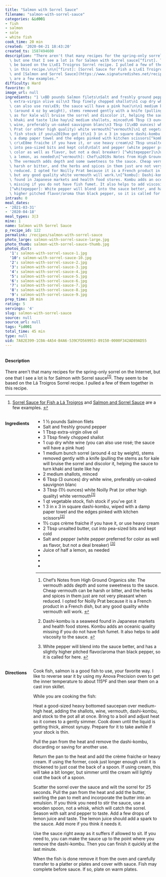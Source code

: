 ```yaml
---
title: "Salmon with Sorrel Sauce"
filename: "salmon-with-sorrel-sauce"
categories: &id001
- fish
- salmon
- sole
- white fish
cook_time: 20 min
created: '2020-04-21 18:43:20'
created_ts: 1587494600
description: "There aren't that many recipes for the spring-only sorrel on the Internet,\
  \ but one that I see a lot is for Salmon with Sorrel sauce[^first]. They seem to\
  \ be based on the L\xE1 Troigros Sorrel recipe. I pulled a few of them together\
  \ in this recipe.\n\n[^first]: [Sorrel Sauce for Fish a L\xE1 Troigros](https://www.highgroundorganics.com/recipes/sorrel-sauce-for-fish-a-la-troigros/)\
  \ and [Salmon and Sorrel Sauce](https://www.signaturedishes.net/recipes/salmon-sorrel-sauce.html)\
  \ are a few examples."
difficulty: Hard
favorite: 0
image_url: null
ingredients: "1 \xBD pounds Salmon filets\nSalt and freshly ground pepper\n1 Tbsp\
  \ extra-virgin olive oil\n3 Tbsp finely chopped shallot\n1 cup dry white wine (you\
  \ can also use ros\xE9; the sauce will have a pink hue)\n\n1 medium bunch sorrel\
  \ (around 4 oz by weight), stems removed gently with a knife (pulling the stems\
  \ as for kale will bruise the sorrel and discolor it, helping the sauce to turn\
  \ khaki and taste like hay\n2 medium shallots, minced\n6 Tbsp (3 ounces) dry white\
  \ wine, preferably un-oaked sauvignon blanc\n3 Tbsp (1\xBD ounces) white Noilly\
  \ Prat (or other high quality) white vermouth[^vermouth]\n1 qt vegetable stock,\
  \ fish stock if you\u2019ve got it\n1 3 in x 3 in square dashi-kombu, wiped with\
  \ a damp paper towel and the edges pinked with kitchen scissors[^kombu]\n1\xBD cups\
  \ cr\xE8me fraiche if you have it, or use heavy cream\n2 Tbsp unsalted butter, cut\
  \ into pea-sized bits and kept cold\nSalt and pepper (white pepper preferred for\
  \ color as well as flavor, but not a deal breaker) [^whitepepper]\nJuice of half\
  \ a lemon, as needed\n[^vermouth]: Chef\u2019s Notes from High Ground Organics site:\
  \ The vermouth adds depth and some sweetness to the sauce. Cheap vermouth can be\
  \ harsh or bitter, and the herbs and spices in them just are not very pleasant when\
  \ reduced. I opted for Noilly Prat because it is a French product in a French dish,\
  \ but any good quality white vermouth will work.\n[^kombu]: Dashi-kombu is a seaweed\
  \ found in Japanese markets and health food stores. Kombu adds an oceanic quality\
  \ missing if you do not have fish fumet. It also helps to add viscosity to the sauce.\n\
  [^whitepepper]: White pepper will blend into the sauce better, and has a slightly\
  \ higher pitched flavor/aroma than black pepper, so it is called for here."
intrash: 0
meal_dates:
- '2021-03-31'
- '2020-04-18'
meal_types: 3|3
mine: 1
name: Salmon with Sorrel Sauce
p_recipe_id: 122
permalink: /recipes/salmon-with-sorrel-sauce
photo_large: salmon-with-sorrel-sauce-large.jpg
photo_thumb: salmon-with-sorrel-sauce-thumb.jpg
photos_dict:
  '1': salmon-with-sorrel-sauce-1.jpg
  '10': salmon-with-sorrel-sauce-10.jpg
  '2': salmon-with-sorrel-sauce-2.jpg
  '3': salmon-with-sorrel-sauce-3.jpg
  '4': salmon-with-sorrel-sauce-4.jpg
  '5': salmon-with-sorrel-sauce-5.jpg
  '6': salmon-with-sorrel-sauce-6.jpg
  '7': salmon-with-sorrel-sauce-7.jpg
  '8': salmon-with-sorrel-sauce-8.jpg
  '9': salmon-with-sorrel-sauce-9.jpg
prep_time: 20 min
rating: 5
servings: '4'
slug: salmon-with-sorrel-sauce
source: null
source_url: null
tags: *id001
total_time: 45 min
type: null
uid: 7A82E399-1C0A-4A54-B4A6-539CFD569953-89150-0000F342AD89AD55
---
```

<div class="large-8 medium-7 columns" id="writeup">		<div id="description"><h4>Description</h4>
<div class="box box-description content"><p>There aren't that many recipes for the spring-only sorrel on the Internet, but one that I see a lot is for Salmon with Sorrel sauce<sup class="footnote-ref"><a href="#fn1" id="fnref1">[1]</a></sup>. They seem to be based on the Lá Troigros Sorrel recipe. I pulled a few of them together in this recipe.</p>
<hr class="footnotes-sep" />
<section class="footnotes">
<ol class="footnotes-list">
<li id="fn1" class="footnote-item"><p><a href="https://www.highgroundorganics.com/recipes/sorrel-sauce-for-fish-a-la-troigros/">Sorrel Sauce for Fish a Lá Troigros</a> and <a href="https://www.signaturedishes.net/recipes/salmon-sorrel-sauce.html">Salmon and Sorrel Sauce</a> are a few examples. <a href="#fnref1" class="footnote-backref">↩︎</a></p>
</li>
</ol>
</section>
</div></div>	</div><!-- #writeup -->
</div><!-- #row-one -->
<div class="row" id="row-two">	<div class="medium-4 small-5 columns" id="ingredients"><h4>Ingredients</h4><div class="box box-ingredients content"><ul>
<li>1 ½ pounds Salmon filets</li>
<li>Salt and freshly ground pepper</li>
<li>1 Tbsp extra-virgin olive oil</li>
<li>3 Tbsp finely chopped shallot</li>
<li>1 cup dry white wine (you can also use rosé; the sauce will have a pink hue)</li>
<li>1 medium bunch sorrel (around 4 oz by weight), stems removed gently with a knife (pulling the stems as for kale will bruise the sorrel and discolor it, helping the sauce to turn khaki and taste like hay</li>
<li>2 medium shallots, minced</li>
<li>6 Tbsp (3 ounces) dry white wine, preferably un-oaked sauvignon blanc</li>
<li>3 Tbsp (1½ ounces) white Noilly Prat (or other high quality) white vermouth<sup class="footnote-ref"><a href="#fn1" id="fnref1">[1]</a></sup></li>
<li>1 qt vegetable stock, fish stock if you’ve got it</li>
<li>1 3 in x 3 in square dashi-kombu, wiped with a damp paper towel and the edges pinked with kitchen scissors<sup class="footnote-ref"><a href="#fn2" id="fnref2">[2]</a></sup></li>
<li>1½ cups crème fraiche if you have it, or use heavy cream</li>
<li>2 Tbsp unsalted butter, cut into pea-sized bits and kept cold</li>
<li>Salt and pepper (white pepper preferred for color as well as flavor, but not a deal breaker) <sup class="footnote-ref"><a href="#fn3" id="fnref3">[3]</a></sup></li>
<li>Juice of half a lemon, as needed</li>
<li></li>
<li></li>
<li></li>
</ul>
<hr class="footnotes-sep" />
<section class="footnotes">
<ol class="footnotes-list">
<li id="fn1" class="footnote-item"><p>Chef’s Notes from High Ground Organics site: The vermouth adds depth and some sweetness to the sauce. Cheap vermouth can be harsh or bitter, and the herbs and spices in them just are not very pleasant when reduced. I opted for Noilly Prat because it is a French product in a French dish, but any good quality white vermouth will work. <a href="#fnref1" class="footnote-backref">↩︎</a></p>
</li>
<li id="fn2" class="footnote-item"><p>Dashi-kombu is a seaweed found in Japanese markets and health food stores. Kombu adds an oceanic quality missing if you do not have fish fumet. It also helps to add viscosity to the sauce. <a href="#fnref2" class="footnote-backref">↩︎</a></p>
</li>
<li id="fn3" class="footnote-item"><p>White pepper will blend into the sauce better, and has a slightly higher pitched flavor/aroma than black pepper, so it is called for here. <a href="#fnref3" class="footnote-backref">↩︎</a></p>
</li>
</ol>
</section>
</div>	</div>	<div class="medium-6 small-7 columns" id="directions"><h4>Directions</h4><div class="box box-directions content"><p>Cook fish, salmon is a good fish to use, your favorite way. I like to reverse sear it by using my Anova Precision oven to get the inner temperature to about 115ºF and then sear them on a cast iron skillet.</p>
<p>While you are cooking the fish:</p>
<p>Heat a good-sized heavy bottomed saucepan over medium-high heat, adding the shallots, wine, vermouth, dashi-kombu, and stock to the pot all at once. Bring to a boil and adjust heat so it comes to a gently simmer. Cook down until the liquid is getting thick, almost syrupy. Prepare for it to take awhile if your stock is thin.</p>
<p>Pull the pan from the heat and remove the dashi-kombu, discarding or saving for another use.</p>
<p>Return the pan to the heat and add the crème fraiche or heavy cream. If using the former, cook just longer enough until it is thickened to just coat the back of a spoon. If using cream, this will take a bit longer, but simmer until the cream will lightly coat the back of a spoon.</p>
<p>Scatter the sorrel over the sauce and wilt the sorrel for 25 seconds. Pull the pan from the heat and add the butter, swirling the pan to melt and incorporate the butter into an emulsion. If you think you need to stir the sauce, use a wooden spoon, not a whisk, which will catch the sorrel. Season with salt and pepper to taste. Add a few drops of lemon juice and taste. The lemon juice should add a spark to the sauce. Add more if you think it needs it.</p>
<p>Use the sauce right away as it suffers if allowed to sit. If you need to, you can make the sauce up to the point where you remove the dashi-kombu. Then you can finish it quickly at the last minute.</p>
<p>When the fish is done remove it from the oven and carefully transfer to a platter or plates and cover with sauce. Fish may complete before sauce. If so, plate on warm plates.</p>
</div>	</div>